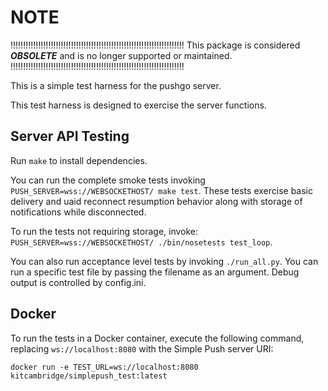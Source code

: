 # NOTE

!!!!!!!!!!!!!!!!!!!!!!!!!!!!!!!!!!!!!!!!!!!!!!!!!!!!!!!!!!!!!!!!!!!!!
This package is considered ***OBSOLETE***  and is no longer supported
or maintained.
!!!!!!!!!!!!!!!!!!!!!!!!!!!!!!!!!!!!!!!!!!!!!!!!!!!!!!!!!!!!!!!!!!!!!


This is a simple test harness for the pushgo server.

This test harness is designed to exercise the server functions.

## Server API Testing
Run `make` to install dependencies.

You can run the complete smoke tests invoking
`PUSH_SERVER=wss://WEBSOCKETHOST/ make test`. These tests exercise basic
delivery and uaid reconnect resumption behavior along with storage of
notifications while disconnected.

To run the tests not requiring storage, invoke:
`PUSH_SERVER=wss://WEBSOCKETHOST/ ./bin/nosetests test_loop`.

You can also run acceptance level tests by invoking `./run_all.py`. You
can run a specific test file by passing the filename as an argument.
Debug output is controlled by config.ini.

## Docker

To run the tests in a Docker container, execute the following command,
replacing `ws://localhost:8080` with the Simple Push server URI:

    docker run -e TEST_URL=ws://localhost:8080 kitcambridge/simplepush_test:latest
